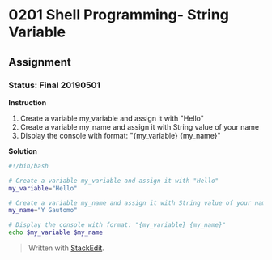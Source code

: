 # 0201 Shell Programming- String Variable
## Assignment
### Status: Final 20190501

**Instruction**

 1. Create a variable my_variable and assign it with "Hello"
 2. Create a variable my_name and assign it with String value of your name
 3. Display the console with format: "{my_variable} {my_name}"

**Solution**

```bash
#!/bin/bash

# Create a variable my_variable and assign it with "Hello"
my_variable="Hello"

# Create a variable my_name and assign it with String value of your name
my_name="Y Gautomo"

# Display the console with format: "{my_variable} {my_name}"
echo $my_variable $my_name
```

> Written with [StackEdit](https://stackedit.io/).